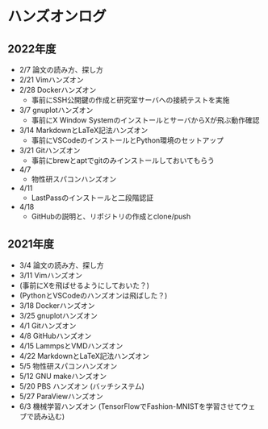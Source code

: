 # ハンズオンログ

## 2022年度

* 2/7 論文の読み方、探し方
* 2/21 Vimハンズオン
* 2/28 Dockerハンズオン
    * 事前にSSH公開鍵の作成と研究室サーバへの接続テストを実施
* 3/7 gnuplotハンズオン
    * 事前にX Window SystemのインストールとサーバからXが飛ぶ動作確認
* 3/14 MarkdownとLaTeX記法ハンズオン
    * 事前にVSCodeのインストールとPython環境のセットアップ
* 3/21 Gitハンズオン
    * 事前にbrewとaptでgitのみインストールしておいてもらう
* 4/7
    * 物性研スパコンハンズオン
* 4/11
    * LastPassのインストールと二段階認証
* 4/18
    * GitHubの説明と、リポジトリの作成とclone/push

## 2021年度

* 3/4 論文の読み方、探し方
* 3/11 Vimハンズオン
* (事前にXを飛ばせるようにしておいた？)
* (PythonとVSCodeのハンズオンは飛ばした？)
* 3/18 Dockerハンズオン
* 3/25 gnuplotハンズオン
* 4/1 Gitハンズオン
* 4/8 GitHubハンズオン
* 4/15 LammpsとVMDハンズオン
* 4/22 MarkdownとLaTeX記法ハンズオン
* 5/5 物性研スパコンハンズオン
* 5/12 GNU makeハンズオン
* 5/20 PBS ハンズオン (バッチシステム)
* 5/27 ParaViewハンズオン
* 6/3 機械学習ハンズオン (TensorFlowでFashion-MNISTを学習させてウェブで読み込む)
